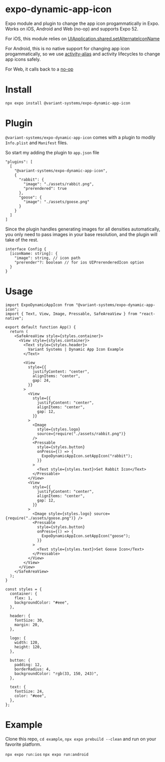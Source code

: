 # expo-dynamic-app-icon

Expo module and plugin to change the app icon progammatically in Expo. Works on iOS, Android and Web (no-op) and supports Expo 52.

For iOS, this module relies on [UIApplication.shared.setAlternateIconName](https://developer.apple.com/documentation/xcode/configuring-your-app-icon)

For Android, this is no native support for changing app icon progammatically, so we use [activity-alias](https://developer.android.com/guide/topics/manifest/activity-alias-element) and activity lifecycles to change app icons safely.

For Web, it calls back to a [no-op](<https://en.wikipedia.org/wiki/NOP_(code)>)

# Install

`npx expo install @variant-systems/expo-dynamic-app-icon`

# Plugin

`@variant-systems/expo-dynamic-app-icon` comes with a plugin to modily `Info.plist` and `Manifest` files.

So start my adding the plugin to `app.json` file

```
"plugins": [
  [
    "@variant-systems/expo-dynamic-app-icon",
    {
      "rabbit": {
        "image": "./assets/rabbit.png",
        "prerendered": true
      },
      "goose": {
        "image": "./assets/goose.png"
      }
    }
  ]
]
```

Since the plugin handles generating images for all densities automatically, you only need to pass images in your base resolution, and the plugin will take of the rest.

```
interface Config {
  [iconName: string]: {
    "image": string, // icon path
    "prerender"?: boolean // for ios UIPrerenderedIcon option
  }
}
```

# Usage

```
import ExpoDynamicAppIcon from "@variant-systems/expo-dynamic-app-icon";
import { Text, View, Image, Pressable, SafeAreaView } from "react-native";

export default function App() {
  return (
    <SafeAreaView style={styles.container}>
      <View style={styles.container}>
        <Text style={styles.header}>
          Variant Systems | Dynamic App Icon Example
        </Text>

        <View
          style={{
            justifyContent: "center",
            alignItems: "center",
            gap: 24,
          }}
        >
          <View
            style={{
              justifyContent: "center",
              alignItems: "center",
              gap: 12,
            }}
          >
            <Image
              style={styles.logo}
              source={require("./assets/rabbit.png")}
            />
            <Pressable
              style={styles.button}
              onPress={() => {
                ExpoDynamicAppIcon.setAppIcon("rabbit");
              }}
            >
              <Text style={styles.text}>Set Rabbit Icon</Text>
            </Pressable>
          </View>
          <View
            style={{
              justifyContent: "center",
              alignItems: "center",
              gap: 12,
            }}
          >
            <Image style={styles.logo} source={require("./assets/goose.png")} />
            <Pressable
              style={styles.button}
              onPress={() => {
                ExpoDynamicAppIcon.setAppIcon("goose");
              }}
            >
              <Text style={styles.text}>Set Goose Icon</Text>
            </Pressable>
          </View>
        </View>
      </View>
    </SafeAreaView>
  );
}

const styles = {
  container: {
    flex: 1,
    backgroundColor: "#eee",
  },

  header: {
    fontSize: 30,
    margin: 20,
  },

  logo: {
    width: 120,
    height: 120,
  },

  button: {
    padding: 12,
    borderRadius: 4,
    backgroundColor: "rgb(33, 150, 243)",
  },

  text: {
    fontSize: 24,
    color: "#eee",
  },
};
```

# Example

Clone this repo, `cd example`, `npx expo prebuild --clean` and run on your favorite platform.

`npx expo run:ios`
`npx expo run:android`
